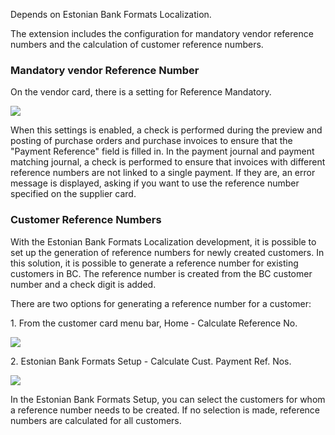 Depends on Estonian Bank Formats Localization.

The extension includes the configuration for mandatory vendor reference numbers and the calculation of customer reference numbers.

### Mandatory vendor Reference Number

On the vendor card, there is a setting for Reference Mandatory.

![][1]

When this settings is enabled, a check is performed during the preview and posting of purchase orders and purchase invoices to ensure that the "Payment Reference" field is filled in. In the payment journal and payment matching journal, a check is performed to ensure that invoices with different reference numbers are not linked to a single payment. If they are, an error message is displayed, asking if you want to use the reference number specified on the supplier card.

### Customer Reference Numbers

With the Estonian Bank Formats Localization development, it is possible to set up the generation of reference numbers for newly created customers. In this solution, it is possible to generate a reference number for existing customers in BC. The reference number is created from the BC customer number and a check digit is added.

There are two options for generating a reference number for a customer:

1\. From the customer card menu bar, Home - Calculate Reference No.

![][2]

2\. Estonian Bank Formats Setup - Calculate Cust. Payment Ref. Nos.

![][3]

In the Estonian Bank Formats Setup, you can select the customers for whom a reference number needs to be created. If no selection is made, reference numbers are calculated for all customers.

  [1]: ./media/image1eng.png
  [2]: ./media/image2eng.png
  [3]: ./media/image3eng.png
